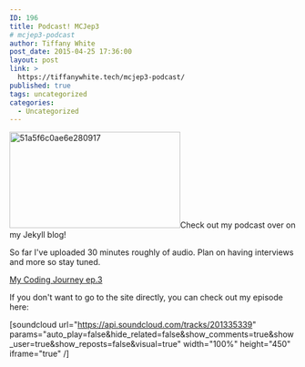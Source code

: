 ```yaml
---
ID: 196
title: Podcast! MCJep3
# mcjep3-podcast
author: Tiffany White
post_date: 2015-04-25 17:36:00
layout: post
link: >
  https://tiffanywhite.tech/mcjep3-podcast/
published: true
tags: uncategorized
categories:
  - Uncategorized
---
```

<a href="http://helloburgh.me/wp-content/uploads/2015/04/51a5f6c0ae6e280917.jpg"><img class=" size-medium wp-image-216 alignright" src="http://helloburgh.me/wp-content/uploads/2015/04/51a5f6c0ae6e280917-300x169.jpg" alt="51a5f6c0ae6e280917" width="300" height="169" /></a>Check out my podcast over on my Jekyll blog!

So far I've uploaded 30 minutes roughly of audio. Plan on having interviews and more so stay tuned.

<a href="http://twhite96.github.io/episode-3-is-live-with-some-oddness/">My Coding Journey ep.3</a>

If you don't want to go to the site directly, you can check out my episode here:

[soundcloud url="https://api.soundcloud.com/tracks/201335339" params="auto_play=false&amp;hide_related=false&amp;show_comments=true&amp;show_user=true&amp;show_reposts=false&amp;visual=true" width="100%" height="450" iframe="true" /]